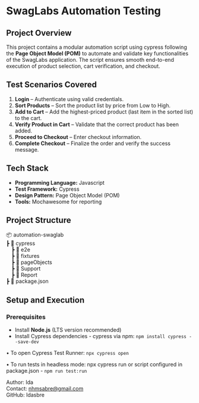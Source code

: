 # SwagLabs Automation Testing
## Project Overview
This project contains a modular automation script using cypress following the **Page Object Model (POM)** to automate and validate key functionalities of the SwagLabs application. The script ensures smooth end-to-end execution of product selection, cart verification, and checkout.

## Test Scenarios Covered
1. **Login** – Authenticate using valid credentials.
2. **Sort Products** – Sort the product list by price from Low to High.
3. **Add to Cart** – Add the highest-priced product (last item in the sorted list) to the cart.
4. **Verify Product in Cart** – Validate that the correct product has been added.
5. **Proceed to Checkout** – Enter checkout information.
6. **Complete Checkout** – Finalize the order and verify the success message.

## Tech Stack
- **Programming Language:** Javascript
- **Test Framework:** Cypress
- **Design Pattern:** Page Object Model (POM)
- **Tools:** Mochawesome for reporting

## Project Structure
📦 automation-swaglab<br>
┣ 📂 cypress             <br>
&emsp;┣ 📂 e2e           <br>
&emsp;┣ 📂 fixtures      <br>
&emsp;┣ 📂 pageObjects   <br>
&emsp;┣ 📂 Support       <br>
&emsp;┣ 📂 Report        <br>
┣ 📄 package.json        <br>

## Setup and Execution
### Prerequisites
- Install **Node.js** (LTS version recommended)
- Install Cypress dependencies - cypress via npm:
 ```npm install cypress --save-dev```

• To open Cypress Test Runner:
```npx cypress open```

• To run tests in headless mode:
npx cypress run or 
script configured in package.json - ```npm run test:run```

Author: Ida<br>
Contact: nhmsabre@gmail.com<br>
GitHub: Idasbre

